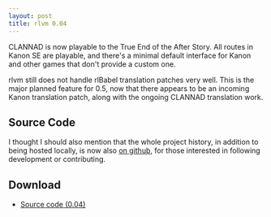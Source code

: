 ```yaml
---
layout: post
title: rlvm 0.04
---
```


CLANNAD is now playable to the True End of the After Story. All routes in Kanon SE are playable, and there's a minimal default interface for Kanon and other games that don't provide a custom one.

rlvm still does not handle rlBabel translation patches very well. This is the major planned feature for 0.5, now that there appears to be an incoming Kanon translation patch, along with the ongoing CLANNAD translation work.

<h2>Source Code</h2>
I thought I should also mention that the whole project history, in addition to being hosted locally, is now also <a href="http://github.com/eglaysher/rlvm/tree/master">on github</a>, for those interested in following development or contributing.

<h2>Download</h2>
<ul>
  <li class="sourceicon">
    <a href="http://github.com/eglaysher/rlvm/tarball/release-0.04"
       onClick="_gaq.push(['_trackEvent', 'Download', 'source-0.4']);">
      Source code (0.04)
    </a>
  </li>
</ul>
